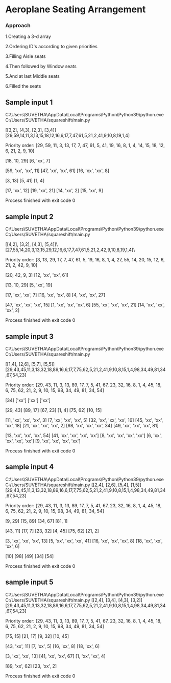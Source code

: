 # Aeroplane Seating Arrangement
### Approach 
1.Creating a 3-d array

2.Ordering ID's according to given priorities

3.Filling Aisle seats 

4.Then followed by Window seats 

5.And at last Middle seats

6.Filled the seats
 
## Sample input 1
C:\Users\SUVETHA\AppData\Local\Programs\Python\Python39\python.exe C:/Users/SUVETHA/squareshift/main.py


[[3,2], [4,3], [2,3], [3,4]]\
[29,59,14,11,3,13,15,18,12,16,6,17,7,47,61,5,21,2,41,9,10,8,19,1,4]


Priority order:  [29, 59, 11, 3, 13, 17, 7, 47, 61, 5, 41, 19, 16, 8, 1, 4, 14, 15, 18, 12, 6, 21, 2, 9, 10] 

[18, 10, 29]
[6, 'xx', 7]


[59, 'xx', 'xx', 11]
[47, 'xx', 'xx', 61]
[16, 'xx', 'xx', 8]


[3, 13]
[5, 41]
[1, 4]


[17, 'xx', 12]
[19, 'xx', 21]
[14, 'xx', 2]
[15, 'xx', 9]



Process finished with exit code 0


## sample input 2
C:\Users\SUVETHA\AppData\Local\Programs\Python\Python39\python.exe C:/Users/SUVETHA/squareshift/main.py


[[4,2], [3,2], [4,3], [5,4]]\ 
[27,55,14,20,3,13,15,29,12,16,6,17,7,47,61,5,21,2,42,9,10,8,19,1,4]\


Priority order:  [3, 13, 29, 17, 7, 47, 61, 5, 19, 16, 8, 1, 4, 27, 55, 14, 20, 15, 12, 6, 21, 2, 42, 9, 10] 

[20, 42, 9, 3]
[12, 'xx', 'xx', 61]


[13, 10, 29]
[5, 'xx', 19]


[17, 'xx', 'xx', 7]
[16, 'xx', 'xx', 8]
[4, 'xx', 'xx', 27]


[47, 'xx', 'xx', 'xx', 15]
[1, 'xx', 'xx', 'xx', 6]
[55, 'xx', 'xx', 'xx', 21]
[14, 'xx', 'xx', 'xx', 2]



Process finished with exit code 0


## sample input 3
C:\Users\SUVETHA\AppData\Local\Programs\Python\Python39\python.exe C:/Users/SUVETHA/squareshift/main.py

[[1,4], [2,6], [5,7], [5,5]]\
[29,43,45,11,3,13,32,18,89,16,6,17,7,75,62,5,21,2,41,9,10,8,15,1,4,98,34,49,81,34,67,54,23]


Priority order:  [29, 43, 11, 3, 13, 89, 17, 7, 5, 41, 67, 23, 32, 16, 8, 1, 4, 45, 18, 6, 75, 62, 21, 2, 9, 10, 15, 98, 34, 49, 81, 34, 54] 

[34]
['xx']
['xx']
['xx']


[29, 43]
[89, 17]
[67, 23]
[1, 4]
[75, 62]
[10, 15]


[11, 'xx', 'xx', 'xx', 3]
[7, 'xx', 'xx', 'xx', 5]
[32, 'xx', 'xx', 'xx', 16]
[45, 'xx', 'xx', 'xx', 18]
[21, 'xx', 'xx', 'xx', 2]
[98, 'xx', 'xx', 'xx', 34]
[49, 'xx', 'xx', 'xx', 81]


[13, 'xx', 'xx', 'xx', 54]
[41, 'xx', 'xx', 'xx', 'xx']
[8, 'xx', 'xx', 'xx', 'xx']
[6, 'xx', 'xx', 'xx', 'xx']
[9, 'xx', 'xx', 'xx', 'xx']



Process finished with exit code 0


## sample input 4
C:\Users\SUVETHA\AppData\Local\Programs\Python\Python39\python.exe C:/Users/SUVETHA/squareshift/main.py
[[2,4], [2,6], [5,4], [1,5]]\
[29,43,45,11,3,13,32,18,89,16,6,17,7,75,62,5,21,2,41,9,10,8,15,1,4,98,34,49,81,34,67,54,23]


Priority order:  [29, 43, 11, 3, 13, 89, 17, 7, 5, 41, 67, 23, 32, 16, 8, 1, 4, 45, 18, 6, 75, 62, 21, 2, 9, 10, 15, 98, 34, 49, 81, 34, 54] 

[9, 29]
[15, 89]
[34, 67]
[81, 1]


[43, 11]
[17, 7]
[23, 32]
[4, 45]
[75, 62]
[21, 2]


[3, 'xx', 'xx', 'xx', 13]
[5, 'xx', 'xx', 'xx', 41]
[16, 'xx', 'xx', 'xx', 8]
[18, 'xx', 'xx', 'xx', 6]


[10]
[98]
[49]
[34]
[54]



Process finished with exit code 0


## sample input 5
C:\Users\SUVETHA\AppData\Local\Programs\Python\Python39\python.exe C:/Users/SUVETHA/squareshift/main.py
[[2,4], [3,4], [4,3], [3,2]]\
[29,43,45,11,3,13,32,18,89,16,6,17,7,75,62,5,21,2,41,9,10,8,15,1,4,98,34,49,81,34,67,54,23]


Priority order:  [29, 43, 11, 3, 13, 89, 17, 7, 5, 41, 67, 23, 32, 16, 8, 1, 4, 45, 18, 6, 75, 62, 21, 2, 9, 10, 15, 98, 34, 49, 81, 34, 54] 

[75, 15]
[21, 17]
[9, 32]
[10, 45]


[43, 'xx', 11]
[7, 'xx', 5]
[16, 'xx', 8]
[18, 'xx', 6]


[3, 'xx', 'xx', 13]
[41, 'xx', 'xx', 67]
[1, 'xx', 'xx', 4]


[89, 'xx', 62]
[23, 'xx', 2]



Process finished with exit code 0



